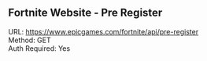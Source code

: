 ## Fortnite Website - Pre Register

URL: https://www.epicgames.com/fortnite/api/pre-register \
Method: GET \
Auth Required: Yes